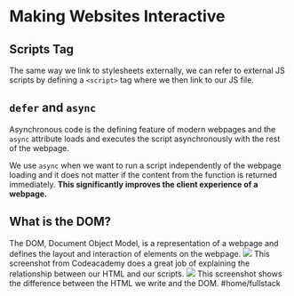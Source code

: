 # Making Websites Interactive

## Scripts Tag

The same way we link to stylesheets externally, we can refer to external JS scripts by defining a `<script>` tag where we then link to our JS file.

## `defer` and `async`

Asynchronous code is the defining feature of modern webpages and the `async` attribute loads and executes the script asynchronously with the rest of the webpage.

We use `async` when we want to run a script independently of the webpage loading and it does not matter if the content from the function is returned immediately. **This significantly improves the client experience of a webpage.**

## What is the DOM?

The DOM, Document Object Model, is a representation of a webpage and defines the layout and interaction of elements on the webpage.
![](Making%20Websites%20Interactive/image.png)
This screenshot from Codeacademy does a great job of explaining the relationship between our HTML and our scripts.
![](Making%20Websites%20Interactive/image%202.png)
This screenshot shows the difference between the HTML we write and the DOM.
#home/fullstack
